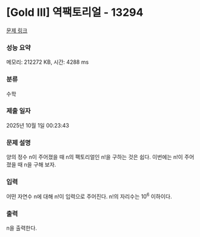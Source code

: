 # [Gold III] 역팩토리얼 - 13294 

[문제 링크](https://www.acmicpc.net/problem/13294) 

### 성능 요약

메모리: 212272 KB, 시간: 4288 ms

### 분류

수학

### 제출 일자

2025년 10월 1일 00:23:43

### 문제 설명

<p>양의 정수 n이 주어졌을 때 n의 팩토리얼인 n!을 구하는 것은 쉽다. 이번에는 n!이 주어졌을 때 n을 구해 보자.</p>

### 입력 

 <p>어떤 자연수 n에 대해 n!이 입력으로 주어진다. n!의 자리수는 10<sup>6</sup> 이하이다.</p>

### 출력 

 <p>n을 출력한다.</p>

